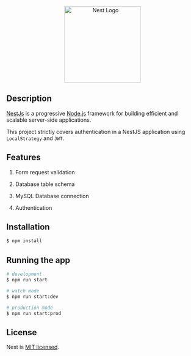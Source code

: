 <p align="center">
  <a href="http://nestjs.com/" target="blank"><img src="https://nestjs.com/img/logo-small.svg" width="200" alt="Nest Logo" /></a>
</p>

## Description

[NestJs](https://github.com/nestjs/nest) is a progressive <a href="http://nodejs.org" target="_blank">Node.js</a> framework for building efficient and scalable server-side applications.

This project strictly covers authentication in a NestJS application using `LocalStrategy` and `JWT`.

## Features

1. Form request validation

2. Database table schema

3. MySQL Database connection

4. Authentication

## Installation

```bash
$ npm install
```

## Running the app

```bash
# development
$ npm run start

# watch mode
$ npm run start:dev

# production mode
$ npm run start:prod
```

## License

Nest is [MIT licensed](LICENSE).
